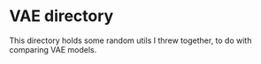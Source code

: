 # VAE directory

This directory holds some random utils I threw together, to do with comparing VAE models.
